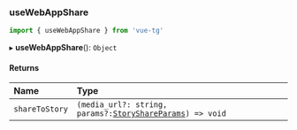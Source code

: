 ### useWebAppShare

```ts
import { useWebAppShare } from 'vue-tg'
```

▸ **useWebAppShare**(): `Object`

#### Returns

| Name           | Type                                                                                                                    |
| :------------- | :---------------------------------------------------------------------------------------------------------------------- |
| `shareToStory` | `(media_url?: string, params?:`[`StoryShareParams`](https://core.telegram.org/bots/webapps#storyshareparams)`) => void` |